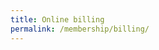 ```yaml
---
title: Online billing
permalink: /membership/billing/
---
```


<script
  src="https://memberservices.membee.com/feeds/EBilling/EBillingScript.ashx?cid=1568" 
  type="text/javascript">
</script>
